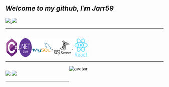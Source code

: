 ## *Welcome to my github, I´m Jarr59*
<div>
 <div>
  <a href="https://github.com/jarr59">
  <img height="180em" src="https://github-readme-stats.vercel.app/api?username=jarr59&show_icons=true&theme=midnight-purple&include_all_commits=true&count_private=true"/>
  <img height="180em" src="https://github-readme-stats.vercel.app/api/top-langs/?username=jarr59&layout=compact&langs_count=7&theme=midnight-purple"/>
  <hr>
</div>
<div style="display: inline_block"><br>
  <img align="center" alt="C-sharp" height="60" width="40" src="https://raw.githubusercontent.com/devicons/devicon/master/icons/csharp/csharp-original.svg">
  
  <img align="center" alt="dotnetcore" height="60" width="40" src="https://raw.githubusercontent.com/devicons/devicon/master/icons//dotnetcore/dotnetcore-original.svg">

  <img align="center" alt="mysql" height="60" width="60" src="https://raw.githubusercontent.com/devicons/devicon/master/icons/mysql/mysql-original-wordmark.svg">

  <img align="center" alt="sqlserver" height="60" width="60" src="https://raw.githubusercontent.com/devicons/devicon/master/icons/microsoftsqlserver/microsoftsqlserver-plain-wordmark.svg">

  <img align="center" alt="react" height="60" width="50" src="https://raw.githubusercontent.com/devicons/devicon/master/icons/react/react-original-wordmark.svg">
<hr>
  <img align="right" alt="avatar" height="300" width="300" src="https://media.discordapp.net/attachments/844088691173228555/878288587668484156/avatar.PNG">
</div>
  
  ##
 
<div> 
  <a href = "mailto:rrjosearr@gmail.com"><img src="https://img.shields.io/badge/-Gmail-%23333?style=for-the-badge&logo=gmail&logoColor=white" target="_blank"></a>
  <a href="https://www.linkedin.com/in/jos%C3%A9-alfredo-ru%C3%ADz-reyes-a907411b9/" target="_blank"><img src="https://img.shields.io/badge/-LinkedIn-%230077B5?style=for-the-badge&logo=linkedin&logoColor=white" target="_blank"></a> 
<hr>
</div>
</div>
